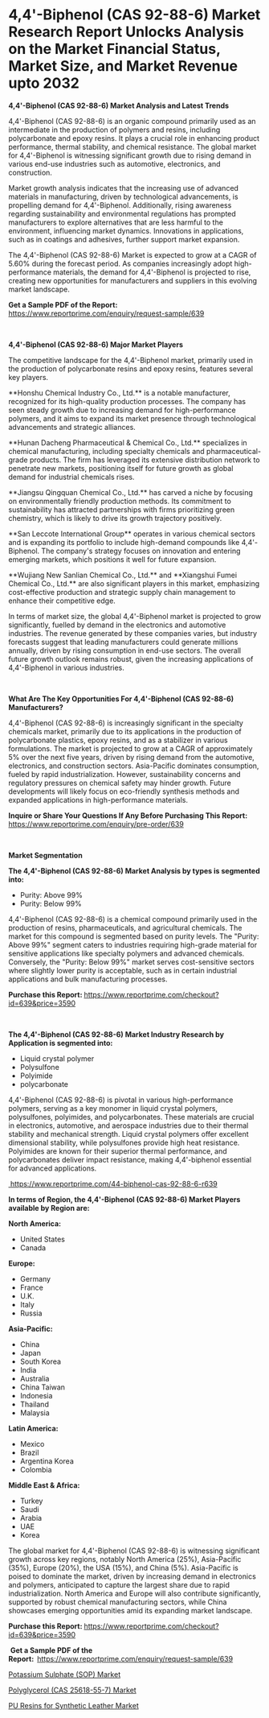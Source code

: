 <p><h1>4,4'-Biphenol (CAS 92-88-6) Market Research Report Unlocks Analysis on the Market Financial Status, Market Size, and Market Revenue upto 2032</h1></p><p><strong>4,4'-Biphenol (CAS 92-88-6) Market Analysis and Latest Trends</strong></p>
<p><p>4,4'-Biphenol (CAS 92-88-6) is an organic compound primarily used as an intermediate in the production of polymers and resins, including polycarbonate and epoxy resins. It plays a crucial role in enhancing product performance, thermal stability, and chemical resistance. The global market for 4,4'-Biphenol is witnessing significant growth due to rising demand in various end-use industries such as automotive, electronics, and construction.</p><p>Market growth analysis indicates that the increasing use of advanced materials in manufacturing, driven by technological advancements, is propelling demand for 4,4'-Biphenol. Additionally, rising awareness regarding sustainability and environmental regulations has prompted manufacturers to explore alternatives that are less harmful to the environment, influencing market dynamics. Innovations in applications, such as in coatings and adhesives, further support market expansion.</p><p>The 4,4'-Biphenol (CAS 92-88-6) Market is expected to grow at a CAGR of 5.60% during the forecast period. As companies increasingly adopt high-performance materials, the demand for 4,4'-Biphenol is projected to rise, creating new opportunities for manufacturers and suppliers in this evolving market landscape.</p></p>
<p><strong>Get a Sample PDF of the Report:&nbsp;</strong> <a href="https://www.reportprime.com/enquiry/request-sample/639?utm_campaign=1891&utm_medium=2&utm_source=Github&utm_content=ia&utm_term=18032025&utm_id=44-biphenol-cas-92-88-6">https://www.reportprime.com/enquiry/request-sample/639</a></p>
<p>&nbsp;</p>
<p><strong>4,4'-Biphenol (CAS 92-88-6) Major Market Players</strong></p>
<p><p>The competitive landscape for the 4,4'-Biphenol market, primarily used in the production of polycarbonate resins and epoxy resins, features several key players. </p><p>**Honshu Chemical Industry Co., Ltd.** is a notable manufacturer, recognized for its high-quality production processes. The company has seen steady growth due to increasing demand for high-performance polymers, and it aims to expand its market presence through technological advancements and strategic alliances.</p><p>**Hunan Dacheng Pharmaceutical & Chemical Co., Ltd.** specializes in chemical manufacturing, including specialty chemicals and pharmaceutical-grade products. The firm has leveraged its extensive distribution network to penetrate new markets, positioning itself for future growth as global demand for industrial chemicals rises.</p><p>**Jiangsu Qingquan Chemical Co., Ltd.** has carved a niche by focusing on environmentally friendly production methods. Its commitment to sustainability has attracted partnerships with firms prioritizing green chemistry, which is likely to drive its growth trajectory positively. </p><p>**San Leccote International Group** operates in various chemical sectors and is expanding its portfolio to include high-demand compounds like 4,4'-Biphenol. The company's strategy focuses on innovation and entering emerging markets, which positions it well for future expansion.</p><p>**Wujiang New Sanlian Chemical Co., Ltd.** and **Xiangshui Fumei Chemical Co., Ltd.** are also significant players in this market, emphasizing cost-effective production and strategic supply chain management to enhance their competitive edge.</p><p>In terms of market size, the global 4,4'-Biphenol market is projected to grow significantly, fuelled by demand in the electronics and automotive industries. The revenue generated by these companies varies, but industry forecasts suggest that leading manufacturers could generate millions annually, driven by rising consumption in end-use sectors. The overall future growth outlook remains robust, given the increasing applications of 4,4'-Biphenol in various industries.</p></p>
<p>&nbsp;</p>
<p><strong>What Are The Key Opportunities For 4,4'-Biphenol (CAS 92-88-6) Manufacturers?</strong></p>
<p><p>4,4'-Biphenol (CAS 92-88-6) is increasingly significant in the specialty chemicals market, primarily due to its applications in the production of polycarbonate plastics, epoxy resins, and as a stabilizer in various formulations. The market is projected to grow at a CAGR of approximately 5% over the next five years, driven by rising demand from the automotive, electronics, and construction sectors. Asia-Pacific dominates consumption, fueled by rapid industrialization. However, sustainability concerns and regulatory pressures on chemical safety may hinder growth. Future developments will likely focus on eco-friendly synthesis methods and expanded applications in high-performance materials.</p></p>
<p><strong>Inquire or Share Your Questions If Any Before Purchasing This Report:</strong> <a href="https://www.reportprime.com/enquiry/pre-order/639?utm_campaign=1891&utm_medium=2&utm_source=Github&utm_content=ia&utm_term=18032025&utm_id=44-biphenol-cas-92-88-6">https://www.reportprime.com/enquiry/pre-order/639</a></p>
<p>&nbsp;</p>
<p><strong>Market Segmentation</strong></p>
<p><strong>The 4,4'-Biphenol (CAS 92-88-6) Market Analysis by types is segmented into:</strong></p>
<p><ul><li>Purity: Above 99%</li><li>Purity: Below 99%</li></ul></p>
<p><p>4,4'-Biphenol (CAS 92-88-6) is a chemical compound primarily used in the production of resins, pharmaceuticals, and agricultural chemicals. The market for this compound is segmented based on purity levels. The "Purity: Above 99%" segment caters to industries requiring high-grade material for sensitive applications like specialty polymers and advanced chemicals. Conversely, the "Purity: Below 99%" market serves cost-sensitive sectors where slightly lower purity is acceptable, such as in certain industrial applications and bulk manufacturing processes.</p></p>
<p><strong>Purchase this Report:&nbsp;</strong><a href="https://www.reportprime.com/checkout?id=639&price=3590&utm_campaign=1891&utm_medium=2&utm_source=Github&utm_content=ia&utm_term=18032025&utm_id=44-biphenol-cas-92-88-6">https://www.reportprime.com/checkout?id=639&price=3590</a></p>
<p>&nbsp;</p>
<p><strong>The 4,4'-Biphenol (CAS 92-88-6) Market Industry Research by Application is segmented into:</strong></p>
<p><ul><li>Liquid crystal polymer</li><li>Polysulfone</li><li>Polyimide</li><li>polycarbonate</li></ul></p>
<p><p>4,4'-Biphenol (CAS 92-88-6) is pivotal in various high-performance polymers, serving as a key monomer in liquid crystal polymers, polysulfones, polyimides, and polycarbonates. These materials are crucial in electronics, automotive, and aerospace industries due to their thermal stability and mechanical strength. Liquid crystal polymers offer excellent dimensional stability, while polysulfones provide high heat resistance. Polyimides are known for their superior thermal performance, and polycarbonates deliver impact resistance, making 4,4'-biphenol essential for advanced applications.</p></p>
<p><a href="https://www.reportprime.com/44-biphenol-cas-92-88-6-r639?utm_campaign=1891&utm_medium=2&utm_source=Github&utm_content=ia&utm_term=18032025&utm_id=44-biphenol-cas-92-88-6">&nbsp;https://www.reportprime.com/44-biphenol-cas-92-88-6-r639</a></p>
<p><strong>In terms of Region, the 4,4'-Biphenol (CAS 92-88-6) Market Players available by Region are:</strong></p>
<p>
    <p> <strong> North America: </strong>
        <ul>
            <li>United States</li>
            <li>Canada</li>
        </ul>
        </p> 
    <p> <strong> Europe: </strong>
        <ul>
            <li>Germany</li>
            <li>France</li>
            <li>U.K.</li>
            <li>Italy</li>
            <li>Russia</li>
        </ul>
        </p> 
    <p> <strong> Asia-Pacific: </strong>
        <ul>
            <li>China</li>
            <li>Japan</li>
            <li>South Korea</li>
            <li>India</li>
            <li>Australia</li>
            <li>China Taiwan</li>
            <li>Indonesia</li>
            <li>Thailand</li>
            <li>Malaysia</li>
        </ul>
        </p> 
    <p> <strong> Latin America: </strong>
        <ul>
            <li>Mexico</li>
            <li>Brazil</li>
            <li>Argentina Korea</li>
            <li>Colombia</li>
        </ul>
        </p> 
    <p> <strong> Middle East & Africa: </strong>
        <ul>
            <li>Turkey</li>
            <li>Saudi</li>
            <li>Arabia</li>
            <li>UAE</li>
            <li>Korea</li>
        </ul>
    </p>
    </p>
<p><p>The global market for 4,4'-Biphenol (CAS 92-88-6) is witnessing significant growth across key regions, notably North America (25%), Asia-Pacific (35%), Europe (20%), the USA (15%), and China (5%). Asia-Pacific is poised to dominate the market, driven by increasing demand in electronics and polymers, anticipated to capture the largest share due to rapid industrialization. North America and Europe will also contribute significantly, supported by robust chemical manufacturing sectors, while China showcases emerging opportunities amid its expanding market landscape.</p></p>
<p><strong>Purchase this Report: </strong><a href="https://www.reportprime.com/checkout?id=639&price=3590&utm_campaign=1891&utm_medium=2&utm_source=Github&utm_content=ia&utm_term=18032025&utm_id=44-biphenol-cas-92-88-6">https://www.reportprime.com/checkout?id=639&price=3590</a></p>
<p>&nbsp;<strong>Get a Sample PDF of the Report:&nbsp;&nbsp;</strong><a href="https://www.reportprime.com/enquiry/request-sample/639?utm_campaign=1891&utm_medium=2&utm_source=Github&utm_content=ia&utm_term=18032025&utm_id=44-biphenol-cas-92-88-6">https://www.reportprime.com/enquiry/request-sample/639</a></p>
<p><strong></strong></p>
<p><p><a href="https://github.com/RickHolmes3/Market-Research-Report-List-7/blob/main/potassium-sulphate-sop-market.md?utm_campaign=1891&utm_medium=2&utm_source=Github&utm_content=ia&utm_term=18032025&utm_id=44-biphenol-cas-92-88-6">Potassium Sulphate (SOP) Market</a></p><p><a href="https://github.com/Krish2023na/Market-Research-Report-List-7/blob/main/polyglycerol-cas-25618-55-7-market.md?utm_campaign=1891&utm_medium=2&utm_source=Github&utm_content=ia&utm_term=18032025&utm_id=44-biphenol-cas-92-88-6">Polyglycerol (CAS 25618-55-7) Market</a></p><p><a href="https://github.com/aarenlazosw3/Market-Research-Report-List-1/blob/main/pu-resins-for-synthetic-leather-market.md?utm_campaign=1891&utm_medium=2&utm_source=Github&utm_content=ia&utm_term=18032025&utm_id=44-biphenol-cas-92-88-6">PU Resins for Synthetic Leather Market</a></p></p>